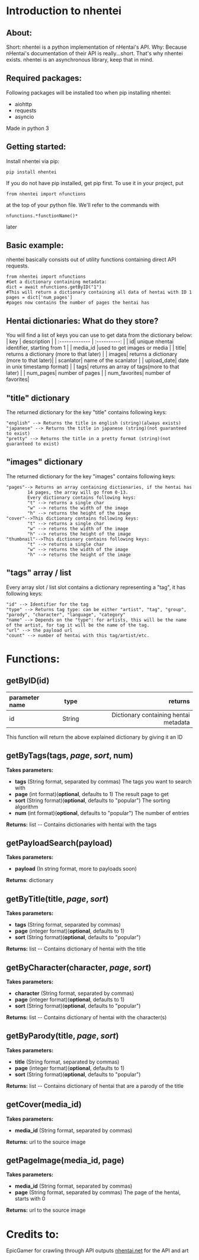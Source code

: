 # Introduction to nhentei
## About:
Short: nhentei is a python implementation of nHentai's API.
Why: Because nHentai's documentation of their API is really...short. That's why nhentei exists.
nhentei is an asynchronous library, keep that in mind.
## Required packages:
Following packages will be installed too when pip installing nhentei:
 - aiohttp
 - requests
 - asyncio

Made in python 3
## Getting started:
Install nhentei via pip:

    pip install nhentei

 If you do not have pip installed, get pip first.
 To use it in your project, put


    from nhentei import nfunctions
  at the top of your python file.
  We'll refer to the commands with


    nfunctions.*functionName()*
   later

## Basic example:
nhentei basically consists out of utility functions containing direct API requests.

    from nhentei import nfunctions
	#Get a dictionary containing metadata:
    dict = await nfunctions.getByID("1")
    #This will return a dictionary containing all data of hentai with ID 1
    pages = dict['num_pages']
    #pages now contains the number of pages the hentai has

## Hentai dictionaries: What do they store?
You will find a list of keys you can use to get data from the dictionary below:
| key | description |
| :------------- | :----------: |
| id| unique nhentai identifier, starting from 1 |
| media_id |used to get images or media |
| title| returns a dictionary (more to that later) |
| images| returns a dictionary (more to that later)|
| scanlator| name of the scanlator |
| upload_date| date in unix timestamp format) |
| tags| returns an array of tags(more to that later) |
| num_pages| number of pages |
| num_favorites| number of favorites|

## "title" dictionary
The returned dictionary for the key "title" contains following keys:

    "english" --> Returns the title in english (string)(always exists)
    "japanese" --> Returns the title in japanese (string)(not guaranteed to exist)
    "pretty" --> Returns the title in a pretty format (string)(not guaranteed to exist)
## "images" dictionary
The returned dictionary for the key "images" contains following keys:

    "pages"--> Returns an array containing dictionaries, if the hentai has
		    14 pages, the array will go from 0-13.
		    Every dictionary contains following keys:
		    "t" --> returns a single char
		    "w" --> returns the width of the image
		    "h" --> returns the height of the image
    "cover"-->This dictionary contains following keys:
		    "t" --> returns a single char
		    "w" --> returns the width of the image
		    "h" --> returns the height of the image
    "thumbnail"-->This dictionary contains following keys:
		    "t" --> returns a single char
		    "w" --> returns the width of the image
		    "h" --> returns the height of the image
## "tags" array / list
Every array slot / list slot contains a dictionary representing a "tag",
it has following keys:

    "id" --> Identifier for the tag
    "type" --> Returns tag type: can be either "artist", "tag", "group", "parody", "character", "language", "category"
    "name" --> Depends on the "type": for artists, this will be the name of the artist, for tag it will be the name of the tag.
    "url" --> the payload url
    "count" --> number of hentai with this tag/artist/etc.

# Functions:

## getByID(id)
| parameter name | type | returns |  
| :------------- | :----------: | -----------: |  
| id | String | Dictionary containing hentai metadata |

This function will return the above explained dictionary by giving it an ID

## getByTags(tags, *page*, *sort*,  num)

**Takes parameters:**

 - **tags** (String format, separated by commas) The tags you want to search with
 - **page** (int format)(**optional**, defaults to 1) The result page to get
 - **sort** (String format)(**optional**, defaults to "popular") The sorting algorithm
 - **num** (int format)(**optional**, defaults to "popular") The number of entries

**Returns:** list -- Contains dictionaries with hentai with the tags

## getPayloadSearch(payload)

**Takes parameters:**

 -  **payload** (In string format, more to payloads soon)

**Returns**: dictionary

## getByTitle(title, *page*, *sort*)

**Takes parameters:**

 - **tags** (String format, separated by commas)
 - **page** (integer format)(**optional**, defaults to 1)
 - **sort** (String format)(**optional**, defaults to "popular")

**Returns:** list -- Contains dictionary of hentai with the title

## getByCharacter(character, *page*, *sort*)

**Takes parameters:**

 - **character** (String format, separated by commas)
 - **page** (integer format)(**optional**, defaults to 1)
 - **sort** (String format)(**optional**, defaults to "popular")

**Returns:** list -- Contains dictionary of hentai with the character(s)


## getByParody(title, *page*, *sort*)

**Takes parameters:**

 - **title** (String format, separated by commas)
 - **page** (integer format)(**optional**, defaults to 1)
 - **sort** (String format)(**optional**, defaults to "popular")

**Returns:** list -- Contains dictionary of hentai that are a parody of the title


## getCover(media_id)

**Takes parameters:**

 - **media_id** (String format, separated by commas)


**Returns:** url to the source image

## getPageImage(media_id, page)

**Takes parameters:**

 - **media_id** (String format, separated by commas)
 - **page** (String format, separated by commas) The page of the hentai, starts with 0


**Returns:** url to the source image


# Credits to:
EpicGamer for crawling through API outputs
[nhentai.net](nhentai.net) for the API and art
